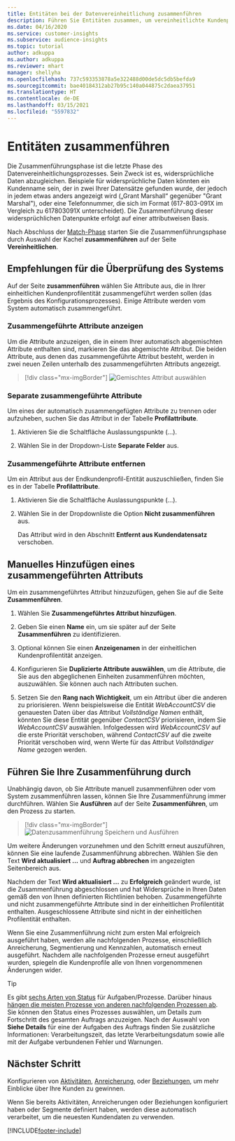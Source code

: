 ```yaml
---
title: Entitäten bei der Datenvereinheitlichung zusammenführen
description: Führen Sie Entitäten zusammen, um vereinheitlichte Kundenprofile zu erstellen.
ms.date: 04/16/2020
ms.service: customer-insights
ms.subservice: audience-insights
ms.topic: tutorial
author: adkuppa
ms.author: adkuppa
ms.reviewer: mhart
manager: shellyha
ms.openlocfilehash: 737c593353878a5e322488d00de5dc5db5befda9
ms.sourcegitcommit: bae40184312ab27b95c140a044875c2daea37951
ms.translationtype: HT
ms.contentlocale: de-DE
ms.lasthandoff: 03/15/2021
ms.locfileid: "5597832"
---
```

# <a name="merge-entities"></a>Entitäten zusammenführen

Die Zusammenführungsphase ist die letzte Phase des Datenvereinheitlichungsprozesses. Sein Zweck ist es, widersprüchliche Daten abzugleichen. Beispiele für widersprüchliche Daten könnten ein Kundenname sein, der in zwei Ihrer Datensätze gefunden wurde, der jedoch in jedem etwas anders angezeigt wird („Grant Marshall“ gegenüber "Grant Marshal"), oder eine Telefonnummer, die sich im Format (617-803-091X im Vergleich zu 617803091X unterscheidet). Die Zusammenführung dieser widersprüchlichen Datenpunkte erfolgt auf einer attributweisen Basis.

Nach Abschluss der [Match-Phase](match-entities.md) starten Sie die Zusammenführungsphase durch Auswahl der Kachel **zusammenführen** auf der Seite **Vereinheitlichen**.

## <a name="review-system-recommendations"></a>Empfehlungen für die Überprüfung des Systems

Auf der Seite **zusammenführen** wählen Sie Attribute aus, die in Ihrer einheitlichen Kundenprofilentität zusammengeführt werden sollen (das Ergebnis des Konfigurationsprozesses). Einige Attribute werden vom System automatisch zusammengeführt.

### <a name="view-merged-attributes"></a>Zusammengeführte Attribute anzeigen

Um die Attribute anzuzeigen, die in einem Ihrer automatisch abgemischten Attribute enthalten sind, markieren Sie das abgemischte Attribut. Die beiden Attribute, aus denen das zusammengeführte Attribut besteht, werden in zwei neuen Zeilen unterhalb des zusammengeführten Attributs angezeigt.

> [!div class="mx-imgBorder"]
> ![Gemischtes Attribut auswählen](media/configure-data-merge-profile-attributes.png "Zusammengeführtes Attribut auswählen")

### <a name="separate-merged-attributes"></a>Separate zusammengeführte Attribute

Um eines der automatisch zusammengefügten Attribute zu trennen oder aufzuheben, suchen Sie das Attribut in der Tabelle **Profilattribute**.

1. Aktivieren Sie die Schaltfläche Auslassungspunkte (...).
  
2. Wählen Sie in der Dropdown-Liste **Separate Felder** aus.

### <a name="remove-merged-attributes"></a>Zusammengeführte Attribute entfernen

Um ein Attribut aus der Endkundenprofil-Entität auszuschließen, finden Sie es in der Tabelle **Profilattribute**.

1. Aktivieren Sie die Schaltfläche Auslassungspunkte (...).
  
2. Wählen Sie in der Dropdownliste die Option **Nicht zusammenführen** aus.

   Das Attribut wird in den Abschnitt **Entfernt aus Kundendatensatz** verschoben.

## <a name="manually-add-a-merged-attribute"></a>Manuelles Hinzufügen eines zusammengeführten Attributs

Um ein zusammengeführtes Attribut hinzuzufügen, gehen Sie auf die Seite **Zusammenführen**.

1. Wählen Sie **Zusammengeführtes Attribut hinzufügen**.

2. Geben Sie einen **Name** ein, um sie später auf der Seite **Zusammenführen** zu identifizieren.

3. Optional können Sie einen **Anzeigenamen** in der einheitlichen Kundenprofilentität anzeigen.

4. Konfigurieren Sie **Duplizierte Attribute auswählen**, um die Attribute, die Sie aus den abgeglichenen Einheiten zusammenführen möchten, auszuwählen. Sie können auch nach Attributen suchen.

5. Setzen Sie den **Rang nach Wichtigkeit**, um ein Attribut über die anderen zu priorisieren. Wenn beispielsweise die Entität *WebAccountCSV* die genauesten Daten über das Attribut *Vollständige Namen* enthält, könnten Sie diese Entität gegenüber *ContactCSV* priorisieren, indem Sie *WebAccountCSV* auswählen. Infolgedessen wird *WebAccountCSV* auf die erste Priorität verschoben, während *ContactCSV* auf die zweite Priorität verschoben wird, wenn Werte für das Attribut *Vollständiger Name* gezogen werden.

## <a name="run-your-merge"></a>Führen Sie Ihre Zusammenführung durch

Unabhängig davon, ob Sie Attribute manuell zusammenführen oder vom System zusammenführen lassen, können Sie Ihre Zusammenführung immer durchführen. Wählen Sie **Ausführen** auf der Seite **Zusammenführen**, um den Prozess zu starten.

> [!div class="mx-imgBorder"]
> ![Datenzusammenführung Speichern und Ausführen](media/configure-data-merge-save-run.png "Datenzusammenführung Speichern und Ausführen")

Um weitere Änderungen vorzunehmen und den Schritt erneut auszuführen, können Sie eine laufende Zusammenführung abbrechen. Wählen Sie den Text **Wird aktualisiert ...** und **Auftrag abbrechen** im angezeigten Seitenbereich aus.

Nachdem der Text **Wird aktualisiert ...** zu **Erfolgreich** geändert wurde, ist die Zusammenführung abgeschlossen und hat Widersprüche in Ihren Daten gemäß den von Ihnen definierten Richtlinien behoben. Zusammengeführte und nicht zusammengeführte Attribute sind in der einheitlichen Profilentität enthalten. Ausgeschlossene Attribute sind nicht in der einheitlichen Profilentität enthalten.

Wenn Sie eine Zusammenführung nicht zum ersten Mal erfolgreich ausgeführt haben, werden alle nachfolgenden Prozesse, einschließlich Anreicherung, Segmentierung und Kennzahlen, automatisch erneut ausgeführt. Nachdem alle nachfolgenden Prozesse erneut ausgeführt wurden, spiegeln die Kundenprofile alle von Ihnen vorgenommenen Änderungen wider.

> [!TIP]
> Es gibt [sechs Arten von Status](system.md#status-types) für Aufgaben/Prozesse. Darüber hinaus [hängen die meisten Prozesse von anderen nachfolgenden Prozessen ab](system.md#refresh-policies). Sie können den Status eines Prozesses auswählen, um Details zum Fortschritt des gesamten Auftrags anzuzeigen. Nach der Auswahl von **Siehe Details** für eine der Aufgaben des Auftrags finden Sie zusätzliche Informationen: Verarbeitungszeit, das letzte Verarbeitungsdatum sowie alle mit der Aufgabe verbundenen Fehler und Warnungen.

## <a name="next-step"></a>Nächster Schritt

Konfigurieren von [Aktivitäten](activities.md), [Anreicherung](enrichment-microsoft-graph.md), oder [Beziehungen](relationships.md), um mehr Einblicke über Ihre Kunden zu gewinnen.

Wenn Sie bereits Aktivitäten, Anreicherungen oder Beziehungen konfiguriert haben oder Segmente definiert haben, werden diese automatisch verarbeitet, um die neuesten Kundendaten zu verwenden.




[!INCLUDE[footer-include](../includes/footer-banner.md)]